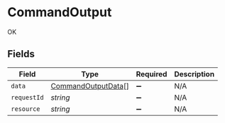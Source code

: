 # CommandOutput

OK


## Fields

| Field                                                           | Type                                                            | Required                                                        | Description                                                     |
| --------------------------------------------------------------- | --------------------------------------------------------------- | --------------------------------------------------------------- | --------------------------------------------------------------- |
| `data`                                                          | [CommandOutputData](../../models/shared/commandoutputdata.md)[] | :heavy_minus_sign:                                              | N/A                                                             |
| `requestId`                                                     | *string*                                                        | :heavy_minus_sign:                                              | N/A                                                             |
| `resource`                                                      | *string*                                                        | :heavy_minus_sign:                                              | N/A                                                             |
